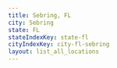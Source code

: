 ```yaml
---
title: Sebring, FL
city: Sebring
state: FL
stateIndexKey: state-fl
cityIndexKey: city-fl-sebring
layout: list_all_locations
---
```

